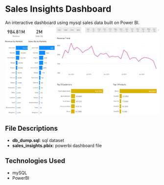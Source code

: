 # Sales Insights Dashboard
An interactive dashboard using mysql sales data built on Power BI. 
![image](https://github.com/bijilsubhash/sales-insights-dashboard/blob/master/power-bi-dashboard.jpg)
## File Descriptions
- **db_dump.sql**: sql dataset
- **sales_insights.pbix**: powerbi dashboard file
## Technologies Used
- mySQL
- PowerBI
